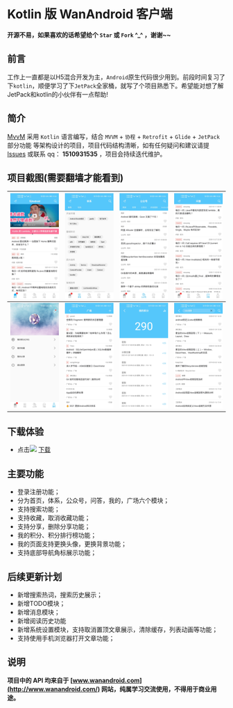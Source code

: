 # Kotlin 版 WanAndroid 客户端

**开源不易，如果喜欢的话希望给个 `Star` 或 `Fork` ^_^ ，谢谢~~**

## 前言
工作上一直都是以H5混合开发为主，`Android`原生代码很少用到。前段时间复习了下`kotlin`，顺便学习了下`JetPack`全家桶，就写了个项目熟悉下。希望能对想了解JetPack和kotlin的小伙伴有一点帮助!

## 简介
[MvvM](https://github.com/jzh1996/mvvm) 采用 `Kotlin` 语言编写，结合 `MVVM` + `协程` + `Retrofit` + `Glide` + `JetPack`部分功能 等架构设计的项目，项目代码结构清晰，如有任何疑问和建议请提 [Issues](https://github.com/jzh1996/mvvm/issues) 或联系 qq： **1510931535** ，项目会持续迭代维护。

## 项目截图(需要翻墙才能看到)

| ![](demo_pic/1.jpg) | ![](demo_pic/2.jpg) | ![](demo_pic/3.jpg) | ![](demo_pic/4.jpg) |
| --- | --- | --- | --- |
| ![](demo_pic/5.jpg) | ![](demo_pic/6.jpg) | ![](demo_pic/7.jpg) | ![](demo_pic/8.jpg) |

## 下载体验

- 点击[![](https://img.shields.io/badge/Download-apk-green.svg)](https://raw.githubusercontent.com/jzh1996/mvvm/main/app-demo.apk) [下载](https://https://github.com/jzh1996/mvvm/main/app-demo.apk)

## 主要功能

- 登录注册功能；
- 分为首页，体系，公众号，问答，我的，广场六个模块；
- 支持搜索功能；
- 支持收藏，取消收藏功能；
- 支持分享，删除分享功能；
- 我的积分、积分排行榜功能；
- 我的页面支持更换头像，更换背景功能；
- 支持底部导航角标展示功能；

## 后续更新计划

- 新增搜索热词，搜索历史展示；
- 新增TODO模块；
- 新增消息模块；
- 新增阅读历史功能
- 新增系统设置模块，支持取消置顶文章展示，清除缓存，列表动画等功能；
- 支持使用手机浏览器打开文章功能；

## 说明
**项目中的 API 均来自于 [www.wanandroid.com](http://www.wanandroid.com/) 网站，纯属学习交流使用，不得用于商业用途。**


